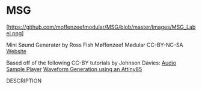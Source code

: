 # MSG

[https://github.com/moffenzeefmodular/MSG/blob/master/Images/MSG_Label.png]

Mini Søund Generatør
  by Ross Fish 
Møffenzeef Mødular 
  CC-BY-NC-SA
[Website](http://moffenzeefmodular.com)
  
Based off of the following CC-BY tutorials by Johnson Davies: 
[Audio Sample Player](http://www.technoblogy.com/show?QBB)
[Waveform Generation using an Attiny85](http://www.technoblogy.com/show?QVN)

DESCRIPTION 
